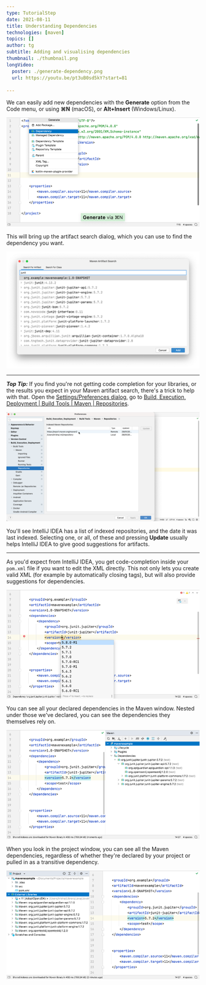 ```yaml
---
type: TutorialStep
date: 2021-08-11
title: Understanding Dependencies
technologies: [maven]
topics: []
author: tg
subtitle: Adding and visualising dependencies
thumbnail: ./thumbnail.png
longVideo:
  poster: ./generate-dependency.png
  url: https://youtu.be/pt3uB0sd5kY?start=81

---
```


We can easily add new dependencies with the **Generate** option from the Code menu, or using **⌘N** (macOS), or **Alt+Insert** (Windows/Linux). 

![generate-dependency.png](generate-dependency.png)

This will bring up the artifact search dialog, which you can use to find the dependency you want.

![maven-artifact-search.png](maven-artifact-search.png)

---

**_Top Tip:_**
If you find you're not getting code completion for your libraries, or the results you expect in your Maven artifact search, there's a trick to help with that. Open the [Settings/Preferences dialog](https://www.jetbrains.com/help/idea/settings-preferences-dialog.html), go to
[Build, Execution, Deployment | Build Tools | Maven | Repositories](https://www.jetbrains.com/help/idea/maven-repositories.html).

![Indexed Maven Repositories](repositories.png)

You'll see IntelliJ IDEA has a list of indexed repositories, and the date it was last indexed. Selecting one, or all, of these and pressing **Update** usually helps IntelliJ IDEA to give good suggestions for artifacts.

---

As you'd expect from IntelliJ IDEA, you get code-completion inside your `pom.xml` file if you want to edit the XML directly. This not only lets you create valid XML (for example by automatically closing tags), but will also provide suggestions for dependencies.

![pom-completion.png](pom-completion.png)

You can see all your declared dependencies in the Maven window. Nested under those we've declared, you can see the dependencies they themselves rely on. 

![maven-window-dependencies.png](maven-window-dependencies.png)

When you look in the project window, you can see all the Maven dependencies, regardless of whether they're declared by your project or pulled in as a transitive dependency.

![project-window.png](project-window.png)






